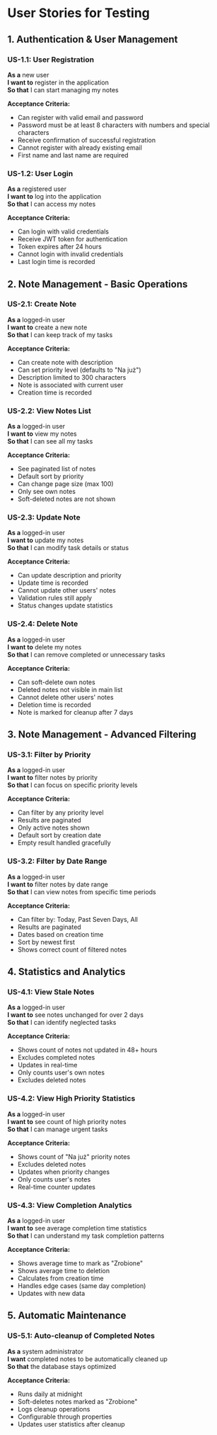 # User Stories for Testing

## 1. Authentication & User Management

### US-1.1: User Registration
**As a** new user  
**I want to** register in the application  
**So that** I can start managing my notes  

**Acceptance Criteria:**
- Can register with valid email and password
- Password must be at least 8 characters with numbers and special characters
- Receive confirmation of successful registration
- Cannot register with already existing email
- First name and last name are required

### US-1.2: User Login
**As a** registered user  
**I want to** log into the application  
**So that** I can access my notes  

**Acceptance Criteria:**
- Can login with valid credentials
- Receive JWT token for authentication
- Token expires after 24 hours
- Cannot login with invalid credentials
- Last login time is recorded

## 2. Note Management - Basic Operations

### US-2.1: Create Note
**As a** logged-in user  
**I want to** create a new note  
**So that** I can keep track of my tasks  

**Acceptance Criteria:**
- Can create note with description
- Can set priority level (defaults to "Na już")
- Description limited to 300 characters
- Note is associated with current user
- Creation time is recorded

### US-2.2: View Notes List
**As a** logged-in user  
**I want to** view my notes  
**So that** I can see all my tasks  

**Acceptance Criteria:**
- See paginated list of notes
- Default sort by priority
- Can change page size (max 100)
- Only see own notes
- Soft-deleted notes are not shown

### US-2.3: Update Note
**As a** logged-in user  
**I want to** update my notes  
**So that** I can modify task details or status  

**Acceptance Criteria:**
- Can update description and priority
- Update time is recorded
- Cannot update other users' notes
- Validation rules still apply
- Status changes update statistics

### US-2.4: Delete Note
**As a** logged-in user  
**I want to** delete my notes  
**So that** I can remove completed or unnecessary tasks  

**Acceptance Criteria:**
- Can soft-delete own notes
- Deleted notes not visible in main list
- Cannot delete other users' notes
- Deletion time is recorded
- Note is marked for cleanup after 7 days

## 3. Note Management - Advanced Filtering

### US-3.1: Filter by Priority
**As a** logged-in user  
**I want to** filter notes by priority  
**So that** I can focus on specific priority levels  

**Acceptance Criteria:**
- Can filter by any priority level
- Results are paginated
- Only active notes shown
- Default sort by creation date
- Empty result handled gracefully

### US-3.2: Filter by Date Range
**As a** logged-in user  
**I want to** filter notes by date range  
**So that** I can view notes from specific time periods  

**Acceptance Criteria:**
- Can filter by: Today, Past Seven Days, All
- Results are paginated
- Dates based on creation time
- Sort by newest first
- Shows correct count of filtered notes

## 4. Statistics and Analytics

### US-4.1: View Stale Notes
**As a** logged-in user  
**I want to** see notes unchanged for over 2 days  
**So that** I can identify neglected tasks  

**Acceptance Criteria:**
- Shows count of notes not updated in 48+ hours
- Excludes completed notes
- Updates in real-time
- Only counts user's own notes
- Excludes deleted notes

### US-4.2: View High Priority Statistics
**As a** logged-in user  
**I want to** see count of high priority notes  
**So that** I can manage urgent tasks  

**Acceptance Criteria:**
- Shows count of "Na już" priority notes
- Excludes deleted notes
- Updates when priority changes
- Only counts user's notes
- Real-time counter updates

### US-4.3: View Completion Analytics
**As a** logged-in user  
**I want to** see average completion time statistics  
**So that** I can understand my task completion patterns  

**Acceptance Criteria:**
- Shows average time to mark as "Zrobione"
- Shows average time to deletion
- Calculates from creation time
- Handles edge cases (same day completion)
- Updates with new data

## 5. Automatic Maintenance

### US-5.1: Auto-cleanup of Completed Notes
**As a** system administrator  
**I want** completed notes to be automatically cleaned up  
**So that** the database stays optimized  

**Acceptance Criteria:**
- Runs daily at midnight
- Soft-deletes notes marked as "Zrobione"
- Logs cleanup operations
- Configurable through properties
- Updates user statistics after cleanup 